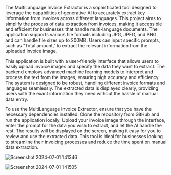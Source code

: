 The MultiLanguage Invoice Extractor is a sophisticated tool designed to leverage the capabilities of generative AI to accurately extract key information from invoices across different languages. 
This project aims to simplify the process of data extraction from invoices, making it accessible and efficient for businesses that handle multi-language documents. The application supports various file formats including 
JPG, JPEG, and PNG, and can handle file sizes up to 200MB. Users can input specific prompts, such as "Total amount," to extract the relevant information from the uploaded invoice image.

This application is built with a user-friendly interface that allows users to easily upload invoice images and specify the data they want to extract. The backend employs advanced machine learning models to interpret 
and process the text from the images, ensuring high accuracy and efficiency. The system is designed to be robust, handling different invoice formats and languages seamlessly. The extracted data is displayed clearly, 
providing users with the exact information they need without the hassle of manual data entry.

To use the MultiLanguage Invoice Extractor, ensure that you have the necessary dependencies installed. Clone the repository from GitHub and run the application locally. Upload your invoice image through the interface, 
enter the prompt for the data you wish to extract, and let the AI handle the rest. The results will be displayed on the screen, making it easy for you to review and use the extracted data. This tool is ideal for 
businesses looking to streamline their invoicing processes and reduce the time spent on manual data extraction.

![Screenshot 2024-07-01 141346](https://github.com/RohanNim/Invoice-Extractor-with-GeminiPro/assets/130341019/38fd4c2d-5e5c-4643-a2c3-3f038eba3fc3)

![Screenshot 2024-07-01 141505](https://github.com/RohanNim/Invoice-Extractor-with-GeminiPro/assets/130341019/fb60c8ea-6cb3-4ca3-b546-68f7cdee1537)
